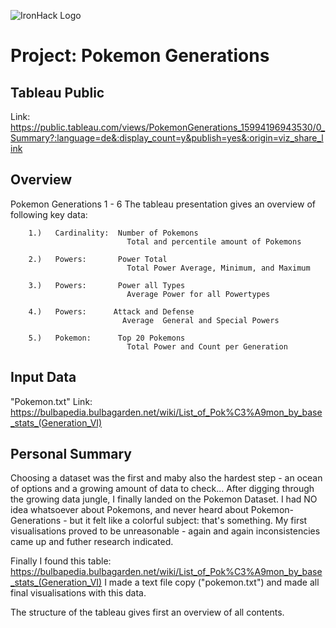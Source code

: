 ![IronHack Logo](https://s3-eu-west-1.amazonaws.com/ih-materials/uploads/upload_d5c5793015fec3be28a63c4fa3dd4d55.png)

# Project: Pokemon Generations

## Tableau Public

Link: https://public.tableau.com/views/PokemonGenerations_15994196943530/0_Summary?:language=de&:display_count=y&publish=yes&:origin=viz_share_link

## Overview

Pokemon Generations 1 - 6
The tableau presentation gives an overview of following key data:

        1.)   Cardinality:  Number of Pokemons
                              Total and percentile amount of Pokemons 

        2.)   Powers:       Power Total
                              Total Power Average, Minimum, and Maximum

        3.)   Powers:       Power all Types
                              Average Power for all Powertypes

        4.)   Powers:      Attack and Defense
                             Average  General and Special Powers
                  
        5.)   Pokemon:      Top 20 Pokemons 
                              Total Power and Count per Generation

## Input Data

"Pokemon.txt"
Link: https://bulbapedia.bulbagarden.net/wiki/List_of_Pok%C3%A9mon_by_base_stats_(Generation_VI)


## Personal Summary

Choosing a dataset was the first and maby also the hardest step - an ocean of options and a growing amount of data to check...
After digging through the growing data jungle, I finally landed on the Pokemon Dataset.
I had NO idea whatsoever about Pokemons, and never heard about Pokemon-Generations - but it felt like a colorful subject: that's something.
My first visualisations proved to be unreasonable - again and again inconsistencies came up and futher research indicated.

Finally I found this table: https://bulbapedia.bulbagarden.net/wiki/List_of_Pok%C3%A9mon_by_base_stats_(Generation_VI)
I made a text file copy ("pokemon.txt") and made all final visualisations with this data.

The structure of the tableau gives first an overview of all contents.

